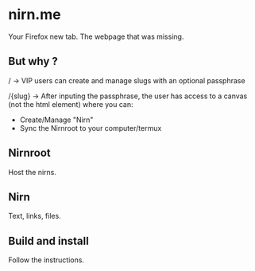 # nirn.me

Your Firefox new tab. The webpage that was missing.

## But why ?

/ -> VIP users can create and manage slugs with an optional passphrase

/{slug} -> After inputing the passphrase, the user has access to a canvas (not the html element)
where you can:
- Create/Manage "Nirn"
- Sync the Nirnroot to your computer/termux


## Nirnroot

Host the nirns.

## Nirn

Text, links, files.

## Build and install

Follow the instructions.

